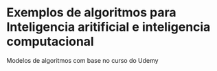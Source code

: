 # Exemplos de algoritmos para Inteligencia aritificial e inteligencia computacional

Modelos de algoritmos com base no curso do Udemy